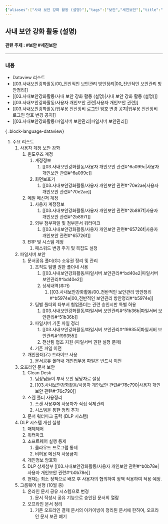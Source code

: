 ```yaml
---
{"aliases":["사내 보안 강화 활동 (설명)"],"tags":["보안","세진보안"],"title":"사내 보안 강화 활동 (설명)","date created":"월요일, 9월 25일 2023, 5:09:49 오후","date modified":"수요일, 9월 27일 2023, 8:06:33 오전","dg-publish":true,"permalink":"/03.사내보안강화활동/사내 보안 강화 활동 (설명)/","dgPassFrontmatter":true}
---
```


## 사내 보안 강화 활동 (설명)

#### 관련 주제 : #보안 #세진보안 
---
### 내용

- Dataview 리스트
- [[03.사내보안강화활동/00_전반적인 보안관리 방안정리\|00_전반적인 보안관리 방안정리]]
- [[03.사내보안강화활동/사내 보안 강화 활동 (설명)\|사내 보안 강화 활동 (설명)]]
- [[03.사내보안강화활동/사용자 개인보안 관련\|사용자 개인보안 관련]]
- [[03.사내보안강화활동/업무용 전산장비 로그인 암호 변경 공지\|업무용 전산장비 로그인 암호 변경 공지]]
- [[03.사내보안강화활동/파일서버 보안관리\|파일서버 보안관리]]

{ .block-language-dataview}

1. 주요 리스트
	1. 사용자 계정 보안 강화
		1. 윈도우즈 계정
			1. 계정정보 
				1. [[03.사내보안강화활동/사용자 개인보안 관련#^6a099c\|사용자 개인보안 관련#^6a099c]]
			2. 화면보호기 
				1. [[03.사내보안강화활동/사용자 개인보안 관련#^70e2ae\|사용자 개인보안 관련#^70e2ae]]
		2. 메일 메신저 계정
			1. 사용자 계정정보 
				1. [[03.사내보안강화활동/사용자 개인보안 관련#^2b897f\|사용자 개인보안 관련#^2b897f]]
			2. 외부 첨부파일 및 첨부문서 워터마크
				1. [[03.사내보안강화활동/사용자 개인보안 관련#^65726f\|사용자 개인보안 관련#^65726f]] 
		3. ERP 및 시스템 계정
			1. 패스워드 변경 주기 및 복잡도 설정
	2. 파일서버 보안
		1. 문서공유 폴더(G:\) 소유권 정리 및 관리
			1. 조직도 팀별 권한 폴더내 사용
				1. [[03.사내보안강화활동/파일서버 보안관리#^bd40e2\|파일서버 보안관리#^bd40e2]]
				2. 상세내역(추가) 
					1. [[03.사내보안강화활동/00_전반적인 보안관리 방안정리#^b5974e\|00_전반적인 보안관리 방안정리#^b5974e]]
			2. 팀별 폴더외 타부서 협업폴더는 관련 승인시만 특별 허용   
				1. [[03.사내보안강화활동/파일서버 보안관리#^51b36b\|파일서버 보안관리#^51b36b]]
			3. 파일서버 기존 파일 정리 
				1. [[03.사내보안강화활동/파일서버 보안관리#^f99355\|파일서버 보안관리#^f99355]]
				2. 전산팀 협조 지원 (파일서버 권한 설정 문제)
			4. 기존 파일 이전 
		2. 개인폴더(Z:) 드라이브 사용
			1. 문서공유 폴더내 개인업무용 파일은 반드시 이전 
	3. 오프라인 문서 보안
		1. Clean Desk
			1. 팀장님들이 부서 보안 담당자로 설정
			2. [[03.사내보안강화활동/사용자 개인보안 관련#^76c790\|사용자 개인보안 관련#^76c790]]
		2. 스캔 폴더 사용정리
			1. 스캔 사용후에 사용자가 직접 삭제관리 
			2. 시스템을 통한 정리 추가
		3. 문서 워터마크 출력 (DLP 시스템)
	4. DLP 시스템 개선 실행 
		1. 매체제어 
		2. 워터마크
		3. 소프트웨어 실행 통제
			1. 클라우드 프로그램 통제
			2. 비허용 메신저 사용금지
		4. 개인정보 암호화
		5. DLP 상세첨부 [[03.사내보안강화활동/사용자 개인보안 관련#^b0b78e\|사용자 개인보안 관련#^b0b78e]]
		6. 현재는 최소 정책으로 배포 후 사용자의 협의하여 정책 적용하여 적용 예정.
	5. 그룹웨어 실행 (10월 중)
		1. 온라인 문서 공유 시스템으로 변경
			1. 문서 작성시 공유 기능으로 승인된 문서의 열람
		2. 오프라인 문서 정리
			1. 기존 오프라인 결제 문서의 아카이빙이 정리된 문서에 한하여, 오프라인 문서 보관 폐기